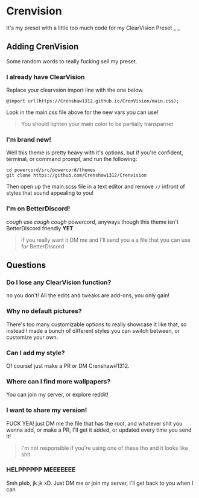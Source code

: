 # Crenvision
It's my preset with a little too much code for my ClearVision Preset
_ _
## Adding CrenVision
Some random words to really fucking sell my preset.
### I already have ClearVision
Replace your clearvsion import line with the one below.
```
@import url(https://Crenshaw1312.github.io/CrenVision/main.css);
```
Look in the main.css file above for the new vars you can use!
> You should lighten your main color to be partially transparnet
 
### I'm brand new!
Well this theme is pretty heavy with it's options, but if you're confident, terminal, or command prompt, and run the following:
```
cd powercord/src/powercord/themes
git clone https://github.com/Crenshaw1312/Crenvision
```
Then open up the main.scss file in a text editor and remove `//` infront of styles that sound appealing to you!

### I'm on BetterDiscord!
*cough* use *cough cough* powercord, anyways though this theme isn't BetterDiscord friendly **YET**
> if you really want it DM me and I'll send you a a file that you can use for BetterDiscord


## Questions
### Do I lose any ClearVision function?
no you don't! All the edits and tweaks are add-ons, you only gain!

### Why no default pictures?
There's too many customizable options to really showcase it like that, so instead I made a bunch of different styles you can switch between, or customize your own.

### Can I add my style?
Of course! just make a PR or DM Crenshaw#1312.

### Where can I find more wallpapers?
You can join my server, or explore reddit!

### I want to share my version!
FUCK YEA! just DM me the file that has the root, and whatever shit you wanna add, or make a PR, I'll get it added, or updated every time you send it!
>I'm not responsible if you're using one of these tho and it looks like shit

### HELPPPPPP MEEEEEEE
Smh pleb, jk jk xD. Just DM me or join my server, I'll get back to you when I can